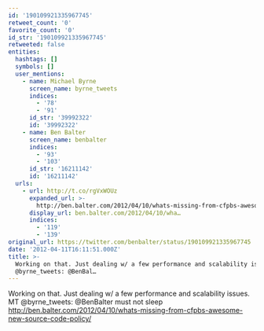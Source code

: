 ```yaml
---
id: '190109921335967745'
retweet_count: '0'
favorite_count: '0'
id_str: '190109921335967745'
retweeted: false
entities:
  hashtags: []
  symbols: []
  user_mentions:
    - name: Michael Byrne
      screen_name: byrne_tweets
      indices:
        - '78'
        - '91'
      id_str: '39992322'
      id: '39992322'
    - name: Ben Balter
      screen_name: benbalter
      indices:
        - '93'
        - '103'
      id_str: '16211142'
      id: '16211142'
  urls:
    - url: http://t.co/rgVxWOUz
      expanded_url: >-
        http://ben.balter.com/2012/04/10/whats-missing-from-cfpbs-awesome-new-source-code-policy/
      display_url: ben.balter.com/2012/04/10/wha…
      indices:
        - '119'
        - '139'
original_url: https://twitter.com/benbalter/status/190109921335967745
date: '2012-04-11T16:11:51.000Z'
title: >-
  Working on that. Just dealing w/ a few performance and scalability issues. MT
  @byrne_tweets: @BenBal…
---
```


Working on that. Just dealing w/ a few performance and scalability issues. MT @byrne_tweets: @BenBalter must not sleep http://ben.balter.com/2012/04/10/whats-missing-from-cfpbs-awesome-new-source-code-policy/